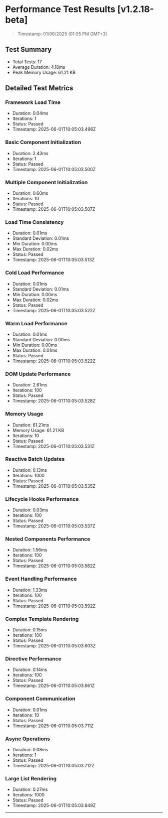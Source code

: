 # Performance Test Results [v1.2.18-beta]

  > Timestamp: 01/06/2025 (01:05 PM GMT+3)

## Test Summary
- Total Tests: 17
- Average Duration: 4.18ms
- Peak Memory Usage: 61.21 KB

## Detailed Test Metrics

### Framework Load Time
- Duration: 0.04ms
- Iterations: 1
- Status: Passed
- Timestamp: 2025-06-01T10:05:03.496Z

### Basic Component Initialization
- Duration: 2.43ms
- Iterations: 1
- Status: Passed
- Timestamp: 2025-06-01T10:05:03.500Z

### Multiple Component Initialization
- Duration: 0.60ms
- Iterations: 10
- Status: Passed
- Timestamp: 2025-06-01T10:05:03.507Z

### Load Time Consistency
- Duration: 0.01ms
- Standard Deviation: 0.01ms
- Min Duration: 0.00ms
- Max Duration: 0.02ms
- Status: Passed
- Timestamp: 2025-06-01T10:05:03.513Z

### Cold Load Performance
- Duration: 0.01ms
- Standard Deviation: 0.01ms
- Min Duration: 0.00ms
- Max Duration: 0.02ms
- Status: Passed
- Timestamp: 2025-06-01T10:05:03.522Z

### Warm Load Performance
- Duration: 0.01ms
- Standard Deviation: 0.00ms
- Min Duration: 0.00ms
- Max Duration: 0.01ms
- Status: Passed
- Timestamp: 2025-06-01T10:05:03.522Z

### DOM Update Performance
- Duration: 2.61ms
- Iterations: 100
- Status: Passed
- Timestamp: 2025-06-01T10:05:03.528Z

### Memory Usage
- Duration: 61.21ms
- Memory Usage: 61.21 KB
- Iterations: 10
- Status: Passed
- Timestamp: 2025-06-01T10:05:03.531Z

### Reactive Batch Updates
- Duration: 0.13ms
- Iterations: 1000
- Status: Passed
- Timestamp: 2025-06-01T10:05:03.535Z

### Lifecycle Hooks Performance
- Duration: 0.03ms
- Iterations: 100
- Status: Passed
- Timestamp: 2025-06-01T10:05:03.537Z

### Nested Components Performance
- Duration: 1.56ms
- Iterations: 100
- Status: Passed
- Timestamp: 2025-06-01T10:05:03.582Z

### Event Handling Performance
- Duration: 1.33ms
- Iterations: 100
- Status: Passed
- Timestamp: 2025-06-01T10:05:03.592Z

### Complex Template Rendering
- Duration: 0.15ms
- Iterations: 100
- Status: Passed
- Timestamp: 2025-06-01T10:05:03.603Z

### Directive Performance
- Duration: 0.14ms
- Iterations: 100
- Status: Passed
- Timestamp: 2025-06-01T10:05:03.661Z

### Component Communication
- Duration: 0.01ms
- Iterations: 10
- Status: Passed
- Timestamp: 2025-06-01T10:05:03.711Z

### Async Operations
- Duration: 0.08ms
- Iterations: 1
- Status: Passed
- Timestamp: 2025-06-01T10:05:03.712Z

### Large List Rendering
- Duration: 0.27ms
- Iterations: 1000
- Status: Passed
- Timestamp: 2025-06-01T10:05:03.849Z

---
